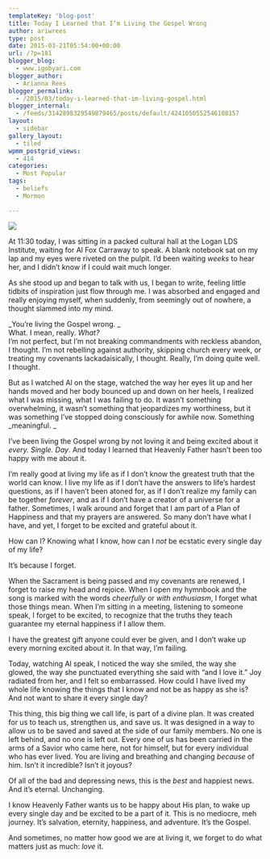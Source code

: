 ```yaml
---
templateKey: 'blog-post'
title: Today I Learned that I’m Living the Gospel Wrong
author: ariwrees
type: post
date: 2015-03-21T05:54:00+00:00
url: /?p=181
blogger_blog:
  - www.igobyari.com
blogger_author:
  - Arianna Rees
blogger_permalink:
  - /2015/03/today-i-learned-that-im-living-gospel.html
blogger_internal:
  - /feeds/3142898329549879465/posts/default/4241050552546108157
layout:
  - sidebar
gallery_layout:
  - tiled
wpmm_postgrid_views:
  - 414
categories:
  - Most Popular
tags:
  - beliefs
  - Mormon

---
```

[![](https://www.igobyari.com/wp-content/uploads/2015/03/happiness.jpg)](https://www.igobyari.com/wp-content/uploads/2015/03/happiness.jpg)

At 11:30 today, I was sitting in a packed cultural hall at the Logan LDS Institute, waiting for Al Fox Carraway to speak. A blank notebook sat on my lap and my eyes were riveted on the pulpit. I’d been waiting _weeks_ to hear her, and I didn’t know if I could wait much longer.

As she stood up and began to talk with us, I began to write, feeling little tidbits of inspiration just flow through me. I was absorbed and engaged and really enjoying myself, when suddenly, from seemingly out of nowhere, a thought slammed into my mind.

_You’re living the Gospel wrong. _  
What. I mean, really. _What?_  
I’m not perfect, but I’m not breaking commandments with reckless abandon, I thought. I’m not rebelling against authority, skipping church every week, or treating my covenants lackadaisically, I thought. Really, I’m doing quite well. I thought.

But as I watched Al on the stage, watched the way her eyes lit up and her hands moved and her body bounced up and down on her heels, I realized what I was missing, what I was failing to do. It wasn’t something overwhelming, it wasn’t something that jeopardizes my worthiness, but it was something I’ve stopped doing consciously for awhile now. Something _meaningful. _

I’ve been living the Gospel wrong by not loving it  and being excited about it _every._ _Single. Day_. And today I learned that Heavenly Father hasn’t been too happy with me about it.

I’m really good at living my life as if I don’t know the greatest truth that the world can know. I live my life as if I don’t have the answers to life’s hardest questions, as if I haven’t been atoned for, as if I don’t realize my family can be together _forever_, and as if I don’t have a creator of a universe for a father. Sometimes, I walk around and forget that I am part of a Plan of Happiness and that my prayers are answered. So many don’t have what I have, and yet, I forget to be excited and grateful about it.

How can I? Knowing what I know, how can I _not_ be ecstatic every single day of my life?

It’s because I forget.

When the Sacrament is being passed and my covenants are renewed, I forget to raise my head and rejoice. When I open my hymnbook and the song is marked with the words _cheerfully_ or _with enthusiasm_, I forget what those things mean. When I’m sitting in a meeting, listening to someone speak, I forget to be excited, to recognize that the truths they teach guarantee my eternal happiness if I allow them.

I have the greatest gift anyone could ever be given, and I don’t wake up every morning excited about it. In that way, I’m failing.

Today, watching Al speak, I noticed the way she smiled, the way she glowed, the way she punctuated everything she said with “and I love it.” Joy radiated from her, and I felt so embarrassed. How could I have lived my whole life knowing the things that I know and not be as happy as she is? And not want to share it every single day?

This thing, this big thing we call life, is part of a divine plan. It was created for us to teach us, strengthen us, and save us. It was designed in a way to allow us to be saved and saved at the side of our family members. No one is left behind, and no one is left out. Every one of us has been carried in the arms of a Savior who came here, not for himself, but for every individual who has ever lived. You are living and breathing and changing _because_ of him. Isn’t it incredible? Isn’t it joyous?

Of all of the bad and depressing news, this is the _best_ and happiest news. And it’s eternal. Unchanging.

I know Heavenly Father wants us to be happy about His plan, to wake up every single day and be excited to be a part of it. This is no mediocre, meh journey. It’s salvation, eternity, happiness, and adventure. It’s the Gospel.

And sometimes, no matter how good we are at living it, we forget to do what matters just as much: _love_ it.